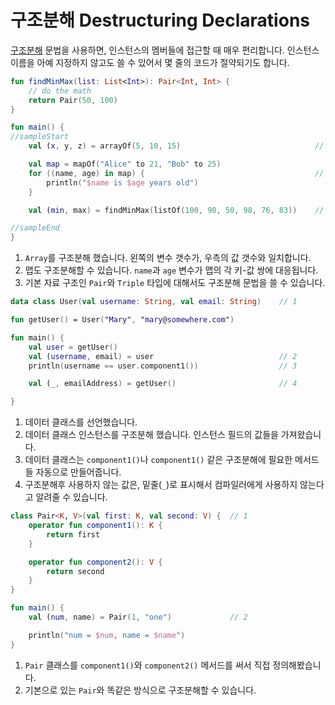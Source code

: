 # 구조분해 Destructuring Declarations

[구조분해](https://kotlinlang.org/docs/reference/multi-declarations.html#destructuring-declarations) 문법을 사용하면, 인스턴스의 멤버들에 접근할 때 매우 편리합니다. 인스턴스 이름을 아예 지정하지 않고도 쓸 수 있어서 몇 줄의 코드가 절약되기도 합니다.

```kotlin
fun findMinMax(list: List<Int>): Pair<Int, Int> {
    // do the math
    return Pair(50, 100)
}

fun main() {
//sampleStart
    val (x, y, z) = arrayOf(5, 10, 15)                              // 1

    val map = mapOf("Alice" to 21, "Bob" to 25)
    for ((name, age) in map) {                                      // 2
        println("$name is $age years old")
    }

    val (min, max) = findMinMax(listOf(100, 90, 50, 98, 76, 83))    // 3

//sampleEnd
}
```

1. `Array`를 구조분해 했습니다. 왼쪽의 변수 갯수가, 우측의 값 갯수와 일치합니다.
2. 맵도 구조분해할 수 있습니다. `name`과 `age` 변수가 맵의 각 키-값 쌍에 대응됩니다.
3. 기본 자료 구조인 `Pair`와 `Triple` 타입에 대해서도 구조분해 문법을 쓸 수 있습니다.

```kotlin
data class User(val username: String, val email: String)    // 1

fun getUser() = User("Mary", "mary@somewhere.com")

fun main() {
    val user = getUser()
    val (username, email) = user                            // 2
    println(username == user.component1())                  // 3

    val (_, emailAddress) = getUser()                       // 4

}
```

1. 데이터 클래스를 선언했습니다.
2. 데이터 클래스 인스턴스를 구조분해 했습니다. 인스턴스 필드의 값들을 가져왔습니다.
3. 데이터 클래스는 `component1()`나 `component1()` 같은 구조분해에 필요한 메서드들 자동으로 만들어줍니다.
4. 구조분해후 사용하지 않는 값은, 밑줄(`_`)로 표시해서 컴파일러에게 사용하지 않는다고 알려줄 수 있습니다.

```kotlin
class Pair<K, V>(val first: K, val second: V) {  // 1
    operator fun component1(): K {
        return first
    }

    operator fun component2(): V {
        return second
    }
}

fun main() {
    val (num, name) = Pair(1, "one")             // 2

    println("num = $num, name = $name")
}
```

1. `Pair` 클래스를 `component1()`와 `component2()` 메서드를 써서 직접 정의해봤습니다.
2. 기본으로 있는 `Pair`와 똑같은 방식으로 구조분해할 수 있습니다.
